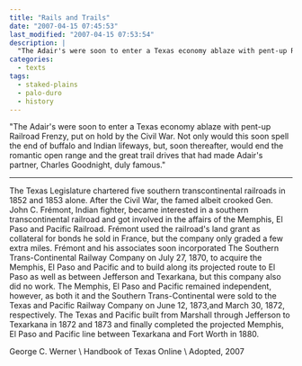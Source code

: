 ```yaml
---
title: "Rails and Trails"
date: "2007-04-15 07:45:53"
last_modified: "2007-04-15 07:53:54"
description: |
  "The Adair's were soon to enter a Texas economy ablaze with pent-up Railroad Frenzy, put on hold by the Civil War. Not only would this soon spell the end of buffalo and Indian lifeways, but, soon thereafter, would end the romantic open range and the great trail drives that had made Adair's partner, Charles Goodnight, duly famous."
categories:
  - texts
tags:
  - staked-plains
  - palo-duro
  - history  
---
```

"The Adair's were soon to enter a Texas economy ablaze with pent-up Railroad Frenzy, put on hold by the Civil War. Not only would this soon spell the end of buffalo and Indian lifeways, but, soon thereafter, would end the romantic open range and the great trail drives that had made Adair's partner, Charles Goodnight, duly famous."

***

The Texas Legislature chartered five southern transcontinental railroads in 1852 and 1853 alone. After the Civil War, the famed albeit crooked Gen. John C. Frémont, Indian fighter, became interested in a southern transcontinental railroad and got involved in the affairs of the Memphis, El Paso and Pacific Railroad. Frémont used the railroad's land grant as collateral for bonds he sold in France, but the company only graded a few extra miles. Frémont and his associates soon incorporated The Southern Trans-Continental Railway Company on July 27, 1870, to acquire the Memphis, El Paso and Pacific and to build along its projected route to El Paso as well as between Jefferson and Texarkana, but this company also did no work. The Memphis, El Paso and Pacific remained independent, however, as both it and the Southern Trans-Continental were sold to the Texas and Pacific Railway Company on June 12, 1873,and March 30, 1872, respectively. The Texas and Pacific built from Marshall through Jefferson to Texarkana in 1872 and 1873 and finally completed the projected Memphis, El Paso and Pacific line between Texarkana and Fort Worth in 1880.

George C. Werner  \\
Handbook of Texas Online  \\
Adopted, 2007

